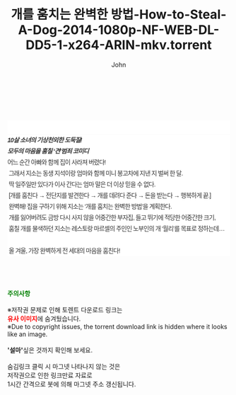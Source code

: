 ﻿---
layout: post
title:  "개를 훔치는 완벽한 방법-How-to-Steal-A-Dog-2014-1080p-NF-WEB-DL-DD5-1-x264-ARIN-mkv.torrent"
author: John
categories: [ 영화 ]
tags: [  ]
image:  
description: "개를 훔치는 완벽한 방법-How-to-Steal-A-Dog-2014-1080p-NF-WEB-DL-DD5-1-x264-ARIN-mkv torrent 정보 공유"
toc: true
toc_sticky: true
---

<br>
<div class="view-img">
<a class="view_image" href="https://torrentmobile60.com/bbs/view_image.php?fn=%2Fdata%2Ffile%2Fmovie%2F3735182707_tfd3gYLc_4b642b2d7aa78c12568b3f48e51f5dc686753a56.jpg" target="_blank"><img alt="" class="img-tag" content="https://torrentmobile60.com/data/file/movie/3735182707_tfd3gYLc_4b642b2d7aa78c12568b3f48e51f5dc686753a56.jpg" itemprop="image" src="https://torrentmobile60.com/data/file/movie/3735182707_tfd3gYLc_4b642b2d7aa78c12568b3f48e51f5dc686753a56.jpg"/></a></div><div class="view-content" itemprop="description">
<p><br/></p><div class="title_area" style="margin:0px 0px 9px;padding:0px;list-style:none;font-size:12px;font-family:'나눔고딕', NanumGothic, '돋움', Dotum, Helvetica, 'AppleSDGothicNeo-Medium', AppleGothic, sans-serif;height:30px;float:none;background-color:rgb(255,255,255);"><h4 class="h_story" style="margin:5px 10px 0px 0px;padding:0px;list-style:none;font-size:12px;font-family:'돋움', sans-serif;height:18px;width:49px;background:url(&quot;https://ssl.pstatic.net/static/movie/2020/10/h_tx_sp5.png&quot;) no-repeat 0px -17px;float:left;"><strong class="blind" style="margin:0px;padding:0px;list-style:none;font-size:0px;font-family:inherit;color:inherit;width:1px;height:1px;line-height:0;">줄거리</strong></h4></div><h5 class="h_tx_story" style="margin:-7px 0px 1px;padding:0px;list-style:none;font-size:14px;font-family:'나눔고딕', NanumGothic, Helvetica, sans-serif;color:rgb(51,51,51);background-image:url(&quot;https://ssl.pstatic.net/static/movie/2014/01/blank.gif&quot;);letter-spacing:-1px;line-height:25px;background-color:rgb(255,255,255);">10살 소녀의 기상천외한 도둑질!<br style="list-style:none;font-size:12px;font-family:'돋움', sans-serif;color:rgb(0,0,0);"/>모두의 마음을 훔칠 ‘견’범죄 코미디</h5><p class="con_tx" style="margin-top:-1px;margin-bottom:-6px;list-style:none;font-size:14px;font-family:'나눔고딕', NanumGothic, '돋움', Dotum, Helvetica, 'AppleSDGothicNeo-Medium', AppleGothic, sans-serif;color:rgb(51,51,51);background-image:url(&quot;https://ssl.pstatic.net/static/movie/2014/01/blank.gif&quot;);letter-spacing:-1px;line-height:25px;background-color:rgb(255,255,255);">어느 순간 아빠와 함께 집이 사라져 버렸다!<br style="list-style:none;font-size:12px;font-family:'돋움', sans-serif;color:rgb(0,0,0);"/> 그래서 지소는 동생 지석이랑 엄마와 함께 미니 봉고차에 지낸 지 벌써 한 달.<br style="list-style:none;font-size:12px;font-family:'돋움', sans-serif;color:rgb(0,0,0);"/> 딱 일주일만 있다가 이사 간다는 엄마 말은 더 이상 믿을 수 없다.<br style="list-style:none;font-size:12px;font-family:'돋움', sans-serif;color:rgb(0,0,0);"/> [개를 훔친다 → 전단지를 발견한다 → 개를 데려다 준다 → 돈을 받는다 → 행복하게 끝.]<br style="list-style:none;font-size:12px;font-family:'돋움', sans-serif;color:rgb(0,0,0);"/> 완벽해! 집을 구하기 위해 지소는 ‘개를 훔치는 완벽한 방법’을 계획한다.<br style="list-style:none;font-size:12px;font-family:'돋움', sans-serif;color:rgb(0,0,0);"/> 개를 잃어버려도 금방 다시 사지 않을 어중간한 부자집, 들고 뛰기에 적당한 어중간한 크기,<br style="list-style:none;font-size:12px;font-family:'돋움', sans-serif;color:rgb(0,0,0);"/> 훔칠 개를 물색하던 지소는 레스토랑 마르셀의 주인인 노부인의 개 ‘월리’를 목표로 정하는데…<br style="list-style:none;font-size:12px;font-family:'돋움', sans-serif;color:rgb(0,0,0);"/> <br style="list-style:none;font-size:12px;font-family:'돋움', sans-serif;color:rgb(0,0,0);"/> 올 겨울, 가장 완벽하게 전 세대의 마음을 훔친다!</p> </div>
    
<br><br><br>
<p data-ke-size="size16"><b><span style="color: green;">주의사항</span></b><br /><br />※저작권 문제로 인해 토렌트 다운로드 링크는<br /><b><span style="color: red;">유사 이미지</span></b>에 숨겨뒀습니다.<br />※Due to copyright issues, the torrent download link is hidden where it looks like an image.<br /><br /><b>'설마'</b>싶은 것까지 확인해 보세요.<br /><br />숨김링크 클릭 시 마그넷 나타나지 않는 것은<br />저작권으로 인한 링크만료 자료로<br />1시간 간격으로 봇에 의해 마그넷 주소 갱신됩니다.</p>
